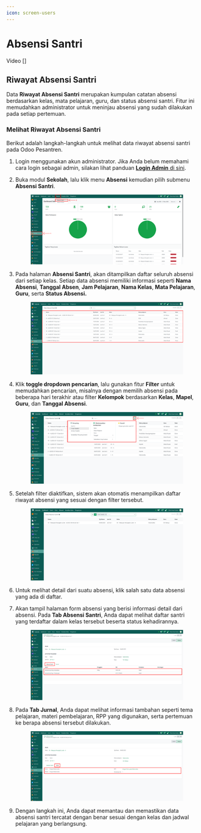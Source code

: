```yaml
---
icon: screen-users
---
```


# Absensi Santri

Video \[]

## Riwayat Absensi Santri

Data **Riwayat Absensi Santri** merupakan kumpulan catatan absensi berdasarkan kelas, mata pelajaran, guru, dan status absensi santri. Fitur ini memudahkan administrator untuk meninjau absensi yang sudah dilakukan pada setiap pertemuan.

### Melihat Riwayat Absensi Santri

Berikut adalah langkah-langkah untuk melihat data riwayat absensi santri pada Odoo Pesantren.

1. Login menggunakan akun administrator. Jika Anda belum memahami cara login sebagai admin, silakan lihat panduan [**Login Admin** di sini](../../panduan-login/login-admin.md).
2.  Buka modul **Sekolah**, lalu klik menu **Absensi** kemudian pilih submenu **Absensi Santri**.

    <figure><img src="../../.gitbook/assets/images-617.png" alt=""><figcaption></figcaption></figure>


3.  Pada halaman **Absensi Santri**, akan ditampilkan daftar seluruh absensi dari setiap kelas. Setiap data absensi memiliki informasi seperti **Nama Absensi**, **Tanggal Absen**, **Jam Pelajaran**, **Nama Kelas**, **Mata Pelajaran**, **Guru**, serta **Status Absensi.**

    <figure><img src="../../.gitbook/assets/images-618.png" alt=""><figcaption></figcaption></figure>


4.  Klik **toggle dropdown pencarian**, lalu gunakan fitur **Filter** untuk memudahkan pencarian, misalnya dengan memilih absensi pada beberapa hari terakhir atau filter **Kelompok** berdasarkan **Kelas**, **Mapel**, **Guru**, dan **Tanggal Absensi**.

    <figure><img src="../../.gitbook/assets/images-619.png" alt=""><figcaption></figcaption></figure>


5.  Setelah filter diaktifkan, sistem akan otomatis menampilkan daftar riwayat absensi yang sesuai dengan filter tersebut.

    <figure><img src="../../.gitbook/assets/images-620.png" alt=""><figcaption></figcaption></figure>


6. Untuk melihat detail dari suatu absensi, klik salah satu data absensi yang ada di daftar.&#x20;
7.  Akan tampil halaman form absensi yang berisi informasi detail dari absensi. Pada **Tab Absensi Santri**, Anda dapat melihat daftar santri yang terdaftar dalam kelas tersebut beserta status kehadirannya.

    <figure><img src="../../.gitbook/assets/images-621.png" alt=""><figcaption></figcaption></figure>


8.  Pada **Tab Jurnal**, Anda dapat melihat informasi tambahan seperti tema pelajaran, materi pembelajaran, RPP yang digunakan, serta pertemuan ke berapa absensi tersebut dilakukan.

    <figure><img src="../../.gitbook/assets/images-622.png" alt=""><figcaption></figcaption></figure>


9. Dengan langkah ini, Anda dapat memantau dan memastikan data absensi santri tercatat dengan benar sesuai dengan kelas dan jadwal pelajaran yang berlangsung.
